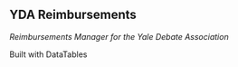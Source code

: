 ## YDA Reimbursements

_Reimbursements Manager for the Yale Debate Association_

Built with DataTables

